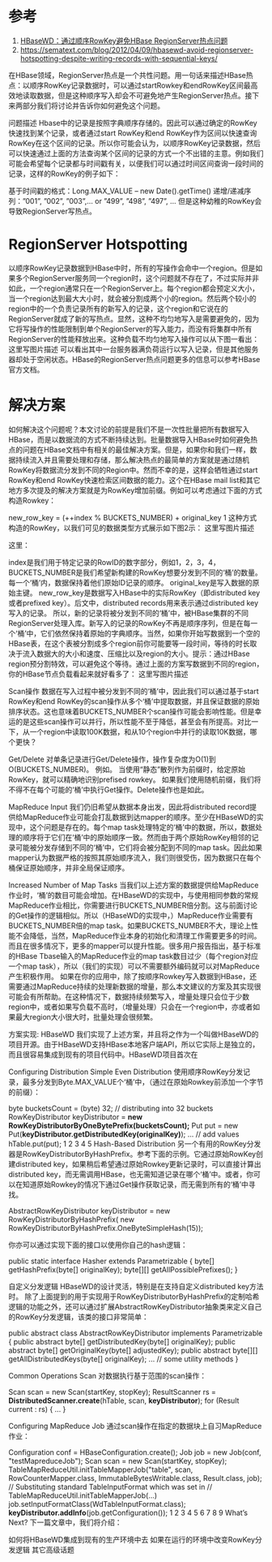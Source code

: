 # 参考

1. [HBaseWD：通过顺序RowKey避免HBase RegionServer热点问题](https://blog.csdn.net/jiangmingzhi23/article/details/78575757)
2. https://sematext.com/blog/2012/04/09/hbasewd-avoid-regionserver-hotspotting-despite-writing-records-with-sequential-keys/

在HBase领域，RegionServer热点是一个共性问题。用一句话来描述HBase热点：以顺序RowKey记录数据时，可以通过startRowkey和endRowKey区间最高效地读取数据，但是这种顺序写入却会不可避免地产生RegionServer热点。接下来两部分我们将讨论并告诉你如何避免这个问题。

问题描述
Hbase中的记录是按照字典顺序存储的。因此可以通过确定的RowKey快速找到某个记录，或者通过start RowKey和end RowKey作为区间以快速查询RowKey在这个区间的记录。所以你可能会认为，以顺序RowKey记录数据，然后可以快速通过上面的方法查询某个区间的记录的方式一个不出错的主意。例如我们可能会希望每个记录都与时间戳有关，以便我们可以通过时间区间查询一段时间的记录，这样的RowKey的例子如下：

基于时间戳的格式：Long.MAX_VALUE – new Date().getTime()
递增/递减序列：”001”, ”002”, ”003”,… or ”499”, ”498”, ”497”, …
但是这种幼稚的RowKey会导致RegionServer写热点。

# RegionServer Hotspotting
以顺序RowKey记录数据到HBase中时，所有的写操作会命中一个region。但是如果多个RegionServer服务同一个region时，这个问题就不存在了，不过实际并非如此，一个region通常只在一个RegionServer上。每个region都会预定义大小，当一个region达到最大大小时，就会被分割成两个小的region。然后两个较小的region中的一个负责记录所有的新写入的记录，这个region和它说在的RegionServer就成了新的写热点。显然，这种不均匀地写入是需要避免的，因为它将写操作的性能限制到单个RegionServer的写入能力，而没有将集群中所有RegionServer的性能释放出来。这种负载不均匀地写入操作可以从下图一看出： 
这里写图片描述
可以看出其中一台服务器满负荷运行以写入记录，但是其他服务器却处于空闲状态。HBase的RegionServer热点问题更多的信息可以参考HBase官方文档。

# 解决方案
如何解决这个问题呢？本文讨论的前提是我们不是一次性批量把所有数据写入HBase，而是以数据流的方式不断持续达到。批量数据导入HBase时如何避免热点的问题在HBase文档中有相关的最佳解决方案。但是，如果你和我们一样，数据持续流入并且需要处理和存储，那么解决热点的最简单的方案就是通过随机RowKey将数据流分发到不同的Region中。然而不幸的是，这样会牺牲通过start RowKey和end RowKey快速检索区间数据的能力。这个在HBase mail list和其它地方多次提及的解决方案就是为RowKey增加前缀。例如可以考虑通过下面的方式构造Rowkey：

new_row_key = (++index % BUCKETS_NUMBER) + original_key
1
这种方式构造的RowKey，以我们可见的数据类型方式展示如下图2示： 
这里写图片描述

这里：

index是我们用于特定记录的RowID的数字部分，例如1，2，3，4，
BUCKETS_NUMBER是我们希望新构建的RowKey想要分发到不同的‘桶’的数量。每一个‘桶’内，数据保持着他们原始ID记录的顺序。
original_key是写入数据的原始主键。
new_row_key是数据写入HBase中的实际RowKey（即distributed key或者prefixed key）。后文中，distributed records用来表示通过distributed key写入的记录。
所以，新的记录将被分发到不同的‘桶’中，被HBase集群的不同RegionServer处理入库。新写入的记录的RowKey不再是顺序序列，但是在每一个‘桶’中，它们依然保持着原始的字典顺序。当然，如果你开始写数据到一个空的HBase表，在这个表被分割成多个region前你可能要等一段时间，等待的时长取决于流入数据大的大小和速度、压缩比以及region的大小。提示：通过HBase region预分割特效，可以避免这个等待。通过上面的方案写数据到不同的region，你的HBase节点负载看起来就好看多了： 
这里写图片描述

Scan操作
数据在写入过程中被分发到不同的‘桶’中，因此我们可以通过基于start RowKey和end RowKey的scan操作从多个‘桶’中提取数据，并且保证数据的原始排序状态。这也意味着BUCKETS_NUMBER个scan操作可能会影响性能。但是幸运的是这些scan操作可以并行，所以性能不至于降低，甚至会有所提高。对比一下，从一个region中读取100K数据，和从10个region中并行的读取10K数据，哪个更快？

Get/Delete
对单条记录进行Get/Delete操作，操作复杂度为O(1)到O(BUCKETS_NUMBER)。 例如。 当使用“静态”散列作为前缀时，给定原始RowKey，就可以精确地识别prefised rowkey。 如果我们使用随机前缀，我们将不得不在每个可能的‘桶’中执行Get操作。Delete操作也是如此。

MapReduce Input
我们仍旧希望从数据本身出发，因此将distributed record提供给MapReduce作业可能会打乱数据到达mapper的顺序。至少在HBaseWD的实现中，这个问题是存在的。每个map task处理特定的‘桶’中的数据，所以，数据处理的顺序将于它们在‘桶’中的原始顺序一致。然而由于两个原始RowKey相邻的记录可能被分发存储到不同的‘桶’中，它们将会被分配到不同的map task。因此如果mapper认为数据严格的按照其原始顺序流入，我们则很受伤，因为数据只在每个桶保证原始顺序，并非全局保证顺序。

Increased Number of Map Tasks
当我们以上述方案的数据提供给MapReduce作业时，‘桶’的数目可能会增加。在HBaseWD的实现中，与使用相同参数的常规MapReduce作业相比，你需要进行BUCKETS_NUMBER倍分割。这与前面讨论的Get操作的逻辑相似。所以（HBaseWD的实现中，）MapReduce作业需要有BUCKETS_NUMBER倍的map task。如果BUCKETS_NUMBER不大，理论上性能不会降低，当然，MapReduce作业本身的初始化和清理工作需要更多的时间。而且在很多情况下，更多的mapper可以提升性能。很多用户报告指出，基于标准的HBase Tbase输入的MapReduce作业的map task数目过少（每个region对应一个map task），所以（我们的实现）可以不需要额外编码就可以对MapReduce产生积极作用。 
如果在你的应用中，除了按顺序Rowkey写入数据到HBase，还需要通过MapReduce持续的处理新数据的增量，那么本文建议的方案及其实现很可能会有所帮助。在这种情况下，数据持续频繁写入，增量处理只会位于少数region中，或者如果写负载不高时，（增量处理）只会在一个region中，亦或者如果最大region大小很大时，批量处理会很频繁。

方案实现: HBaseWD
我们实现了上述方案，并且将之作为一个叫做HBaseWD的项目开源。由于HBaseWD支持HBase本地客户端API，所以它实际上是独立的，而且很容易集成到现有的项目代码中。HBaseWD项目首次在

Configuring Distribution
Simple Even Distribution
使用顺序RowKey分发记录，最多分发到Byte.MAX_VALUE个‘桶’中，（通过在原始Rowkey前添加一个字节的前缀）：

byte bucketsCount = (byte) 32; // distributing into 32 buckets
RowKeyDistributor keyDistributor =  **new RowKeyDistributorByOneBytePrefix(bucketsCount);**
Put put = new Put(**keyDistributor.getDistributedKey(originalKey)**);
... // add values
hTable.put(put);
1
2
3
4
5
Hash-Based Distribution
另一个有用的RowKey分发器是RowKeyDistributorByHashPrefix。参考下面的示例。它通过原始RowKey创建distributed key，如果稍后希望通过原始Rowkey更新记录时，可以直接计算出distributed key，而无需调用HBase，也无需知道记录在哪个‘桶’中。或者，你可以在知道原始Rowkey的情况下通过Get操作获取记录，而无需到所有的‘桶’中寻找。

AbstractRowKeyDistributor keyDistributor =
     new RowKeyDistributorByHashPrefix(
            new RowKeyDistributorByHashPrefix.OneByteSimpleHash(15));

你亦可以通过实现下面的接口以使用你自己的hash逻辑：

public static interface Hasher extends Parametrizable {
  byte[] getHashPrefix(byte[] originalKey);
  byte[][] getAllPossiblePrefixes();
}

自定义分发逻辑
HBaseWD的设计灵活，特别是在支持自定义distributed key方法时。 除了上面提到的用于实现用于RowKeyDistributorByHashPrefix的定制哈希逻辑的功能之外，还可以通过扩展AbstractRowKeyDistributor抽象类来定义自己的RowKey分发逻辑，该类的接口非常简单：

public abstract class AbstractRowKeyDistributor implements Parametrizable {
  public abstract byte[] getDistributedKey(byte[] originalKey);
  public abstract byte[] getOriginalKey(byte[] adjustedKey);
  public abstract byte[][] getAllDistributedKeys(byte[] originalKey);
  ... // some utility methods
}

Common Operations
Scan
对数据执行基于范围的scan操作：

Scan scan = new Scan(startKey, stopKey);
ResultScanner rs = **DistributedScanner.create**(hTable, scan, **keyDistributor**);
for (Result current : rs) {
  ...
}

Configuring MapReduce Job
通过scan操作在指定的数据块上自习MapReduce作业：

Configuration conf = HBaseConfiguration.create();
Job job = new Job(conf, "testMapreduceJob");
Scan scan = new Scan(startKey, stopKey);
TableMapReduceUtil.initTableMapperJob("table", scan,
RowCounterMapper.class, ImmutableBytesWritable.class, Result.class, job);
// Substituting standard TableInputFormat which was set in
// TableMapReduceUtil.initTableMapperJob(...)
job.setInputFormatClass(WdTableInputFormat.class);
**keyDistributor.addInfo**(job.getConfiguration());
1
2
3
4
5
6
7
8
9
What’s Next?
下一篇文章中，我们将介绍：

如何将HBaseWD集成到现有的生产环境中去
如果在运行的环境中改变RowKey分发逻辑
其它高级话题